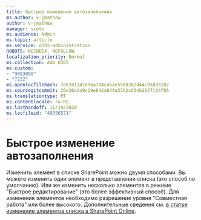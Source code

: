 ```yaml
---
title: Быстрое изменение автозаполнения
ms.author: v-jmathew
author: v-jmathew
manager: scotv
ms.audience: Admin
ms.topic: article
ms.service: o365-administration
ROBOTS: NOINDEX, NOFOLLOW
localization_priority: Normal
ms.collection: Adm_O365
ms.custom:
- "9003088"
- "7232"
ms.openlocfilehash: 7e6781347e96a794c45ae5508282d44c958d3187
ms.sourcegitcommit: 26e36ada9c19eb42a644a37d2cd3eb2627134f05
ms.translationtype: MT
ms.contentlocale: ru-RU
ms.lasthandoff: 11/19/2020
ms.locfileid: "49356571"
---
```

# <a name="quick-edit-autosuggest"></a>Быстрое изменение автозаполнения

Изменить элемент в списке SharePoint можно двумя способами. Вы можете изменить один элемент в представлении списка (это способ по умолчанию). Или же изменить несколько элементов в режиме "Быстрое редактирование" (это более эффективный способ). Для изменения элементов необходимо разрешение уровня "Совместная работа" или более высокого. Дополнительные сведения см. [в статье изменение элементов списка в SharePoint Online](https://support.microsoft.com/office/dac1a1c3-a80b-4082-ba57-715cf613d0f7).
